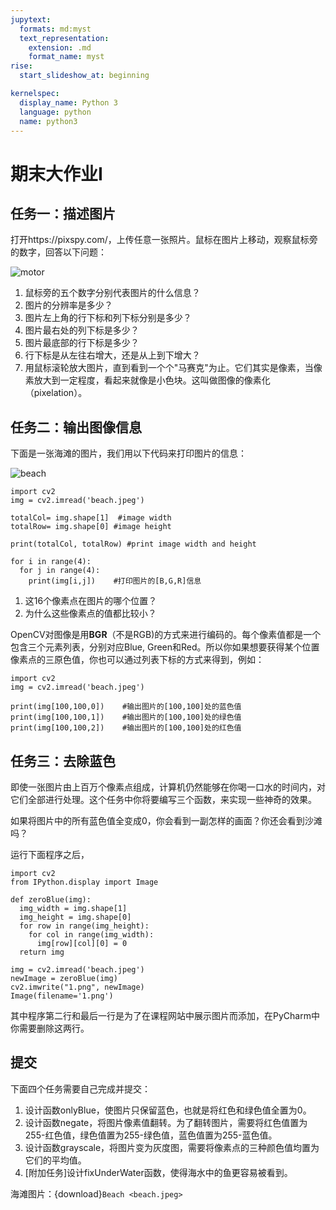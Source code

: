 ```yaml
---
jupytext:
  formats: md:myst
  text_representation:
    extension: .md
    format_name: myst
rise:
  start_slideshow_at: beginning

kernelspec:
  display_name: Python 3
  language: python
  name: python3
---
```


# 期末大作业I #

## 任务一：描述图片 ##

打开https://pixspy.com/，上传任意一张照片。鼠标在图片上移动，观察鼠标旁的数字，回答以下问题：

![motor](motorcycle.png)

1. 鼠标旁的五个数字分别代表图片的什么信息？
2. 图片的分辨率是多少？
3. 图片左上角的行下标和列下标分别是多少？
4. 图片最右处的列下标是多少？
5. 图片最底部的行下标是多少？
6. 行下标是从左往右增大，还是从上到下增大？
7. 用鼠标滚轮放大图片，直到看到一个个"马赛克"为止。它们其实是像素，当像素放大到一定程度，看起来就像是小色块。这叫做图像的像素化（pixelation）。

## 任务二：输出图像信息 ##

下面是一张海滩的图片，我们用以下代码来打印图片的信息：

![beach](beach.jpeg)

```{code-cell} python3
import cv2
img = cv2.imread('beach.jpeg') 

totalCol= img.shape[1]  #image width
totalRow= img.shape[0] #image height

print(totalCol, totalRow) #print image width and height

for i in range(4):
  for j in range(4):
    print(img[i,j])    #打印图片的[B,G,R]信息
```
1. 这16个像素点在图片的哪个位置？
2. 为什么这些像素点的值都比较小？

OpenCV对图像是用**BGR**（不是RGB)的方式来进行编码的。每个像素值都是一个包含三个元素列表，分别对应Blue, Green和Red。所以你如果想要获得某个位置像素点的三原色值，你也可以通过列表下标的方式来得到，例如：

```{code-cell} python3
import cv2
img = cv2.imread('beach.jpeg') 

print(img[100,100,0])    #输出图片的[100,100]处的蓝色值
print(img[100,100,1])    #输出图片的[100,100]处的绿色值
print(img[100,100,2])    #输出图片的[100,100]处的红色值

```

## 任务三：去除蓝色 ##

即使一张图片由上百万个像素点组成，计算机仍然能够在你喝一口水的时间内，对它们全部进行处理。这个任务中你将要编写三个函数，来实现一些神奇的效果。

如果将图片中的所有蓝色值全变成0，你会看到一副怎样的画面？你还会看到沙滩吗？

运行下面程序之后，

```{code-cell} python3
import cv2
from IPython.display import Image

def zeroBlue(img):
  img_width = img.shape[1]  
  img_height = img.shape[0] 
  for row in range(img_height):
    for col in range(img_width):
      img[row][col][0] = 0
  return img

img = cv2.imread('beach.jpeg')
newImage = zeroBlue(img)
cv2.imwrite("1.png", newImage)
Image(filename='1.png') 
```

其中程序第二行和最后一行是为了在课程网站中展示图片而添加，在PyCharm中你需要删除这两行。

## 提交 ##

下面四个任务需要自己完成并提交：

1. 设计函数onlyBlue，使图片只保留蓝色，也就是将红色和绿色值全置为0。
2. 设计函数negate，将图片像素值翻转。为了翻转图片，需要将红色值置为255-红色值，绿色值置为255-绿色值，蓝色值置为255-蓝色值。
3. 设计函数grayscale，将图片变为灰度图，需要将像素点的三种颜色值均置为它们的平均值。
4. [附加任务]设计fixUnderWater函数，使得海水中的鱼更容易被看到。

海滩图片：{download}`Beach <beach.jpeg>`
